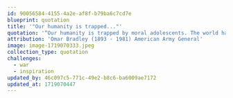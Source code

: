 ```yaml
---
id: 90056584-4155-4a2e-af8f-b79ba6c7cd7e
blueprint: quotation
title: '"Our humanity is trapped..."'
quotation: '“Our humanity is trapped by moral adolescents. The world has achieved brilliance without wisdom, power without conscience.”'
attribution: 'Omar Bradley (1893 - 1981) American Army General'
image: image-1719070333.jpeg
collection_type: quotation
challenges:
  - war
  - inspiration
updated_by: 46c097c5-771c-49e2-b8c6-ba6009ae7172
updated_at: 1719070447
---
```

